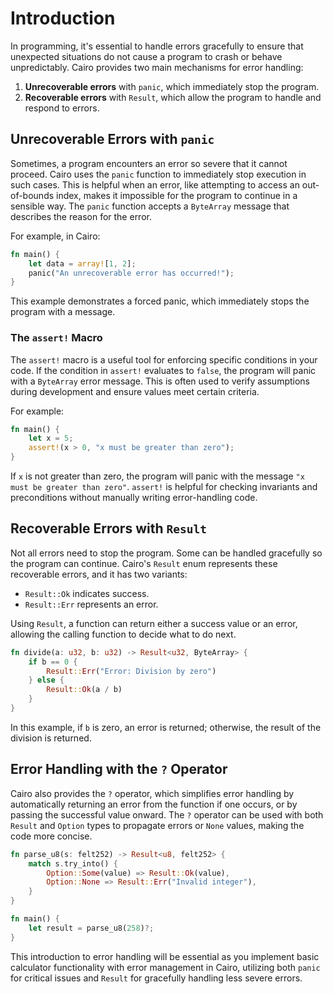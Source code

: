 # Introduction

In programming, it's essential to handle errors gracefully to ensure that unexpected situations do not cause a program to crash or behave unpredictably. Cairo provides two main mechanisms for error handling:

1. **Unrecoverable errors** with `panic`, which immediately stop the program.
2. **Recoverable errors** with `Result`, which allow the program to handle and respond to errors.

## Unrecoverable Errors with `panic`

Sometimes, a program encounters an error so severe that it cannot proceed. Cairo uses the `panic` function to immediately stop execution in such cases. This is helpful when an error, like attempting to access an out-of-bounds index, makes it impossible for the program to continue in a sensible way. The `panic` function accepts a `ByteArray` message that describes the reason for the error.

For example, in Cairo:

```rust
fn main() {
    let data = array![1, 2];
    panic("An unrecoverable error has occurred!");
}
```

This example demonstrates a forced panic, which immediately stops the program with a message.

### The `assert!` Macro

The `assert!` macro is a useful tool for enforcing specific conditions in your code. If the condition in `assert!` evaluates to `false`, the program will panic with a `ByteArray` error message. This is often used to verify assumptions during development and ensure values meet certain criteria.

For example:

```rust
fn main() {
    let x = 5;
    assert!(x > 0, "x must be greater than zero");
}
```

If `x` is not greater than zero, the program will panic with the message `"x must be greater than zero"`. `assert!` is helpful for checking invariants and preconditions without manually writing error-handling code.

## Recoverable Errors with `Result`

Not all errors need to stop the program. Some can be handled gracefully so the program can continue. Cairo's `Result` enum represents these recoverable errors, and it has two variants:

- `Result::Ok` indicates success.
- `Result::Err` represents an error.

Using `Result`, a function can return either a success value or an error, allowing the calling function to decide what to do next.

```rust
fn divide(a: u32, b: u32) -> Result<u32, ByteArray> {
    if b == 0 {
        Result::Err("Error: Division by zero")
    } else {
        Result::Ok(a / b)
    }
}
```

In this example, if `b` is zero, an error is returned; otherwise, the result of the division is returned.

## Error Handling with the `?` Operator

Cairo also provides the `?` operator, which simplifies error handling by automatically returning an error from the function if one occurs, or by passing the successful value onward. The `?` operator can be used with both `Result` and `Option` types to propagate errors or `None` values, making the code more concise.

```rust
fn parse_u8(s: felt252) -> Result<u8, felt252> {
    match s.try_into() {
        Option::Some(value) => Result::Ok(value),
        Option::None => Result::Err("Invalid integer"),
    }
}

fn main() {
    let result = parse_u8(258)?;
}
```

This introduction to error handling will be essential as you implement basic calculator functionality with error management in Cairo, utilizing both `panic` for critical issues and `Result` for gracefully handling less severe errors.
````